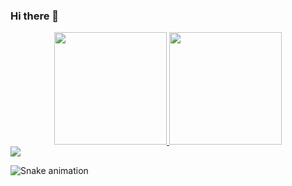 ### Hi there 👋

<!--
**Joicemar/Joicemar** is a ✨ _special_ ✨ repository because its `README.md` (this file) appears on your GitHub profile.

Here are some ideas to get you started:

- 🔭 I’m currently working on ...
- 🌱 I’m currently learning java and spring...
- 👯 contate-me pelo email joicemardesigner@gmail.com ...
- 🤔 I’m looking for help with ...
- 💬 Ask me about ...
- 📫 How to reach me: ...
- 😄 Pronouns: ...
- ⚡ Fun fact: ...
-->
<div align="center">
  <a href="https://github.com/Joicemar">
  <img height="180em" src="https://github-readme-stats.vercel.app/api?username=Joicemar&show_icons=true&theme=chartreuse-dark&include_all_commits=true&count_private=true"/>
  <img height="180em" src="https://github-readme-stats.vercel.app/api/top-langs/?username=Joicemar&layout=compact&langs_count=7&theme=chartreuse-dark"/>
</div>
</a>
  <a href="https://www.linkedin.com/in/joicemar-s-morais-ba4a691b8/" target="_blank"><img src="https://img.shields.io/badge/-LinkedIn-%230077B5?style=for-the-badge&logo=linkedin&logoColor=white" target="_blank"></a> 
  
![Snake animation](https://github.com/Joicemar/Joicemar/blob/output/github-contribution-grid-snake.svg)
